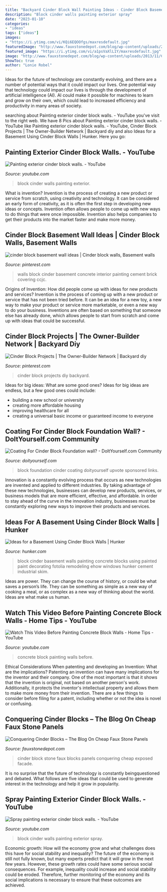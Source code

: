 ```yaml
---
title: "Backyard Cinder Block Wall Painting Ideas - Cinder Block Basement Wall Ideas"
description: "Block cinder walls painting exterior spray"
date: "2023-01-10"
categories:
- "ideas"
tags: ["ideas"]
images:
- "https://i.ytimg.com/vi/KQi6EQOOfgs/maxresdefault.jpg"
featuredImage: "http://www.fauxstonedepot.com/blog/wp-content/uploads/2013/11/Cinder-Block-Facade-After.002.gif"
featured_image: "https://i.ytimg.com/vi/a1psVaXlL1Y/maxresdefault.jpg"
image: "http://www.fauxstonedepot.com/blog/wp-content/uploads/2013/11/Cinder-Block-Facade-After.002.gif"
ShowToc: true
author: "Lonie Robel"
---
```



Ideas for the future of technology are constantly evolving, and there are a number of potential ways that it could impact our lives. One potential way that technology could impact our lives is through the development of artificial intelligence (AI). AI could make it possible for machines to learn and grow on their own, which could lead to increased efficiency and productivity in many areas of society.

	

		
searching about Painting exterior cinder block walls. - YouTube you've visit to the right web. We have 8 Pics about Painting exterior cinder block walls. - YouTube like Painting exterior cinder block walls. - YouTube, Cinder Block Projects | The Owner-Builder Network | Backyard diy and also Ideas for a Basement Using Cinder Block Walls | Hunker. Here you go:
		
    
## Painting Exterior Cinder Block Walls. - YouTube

<img loading=lazy src="https://i.ytimg.com/vi/KQi6EQOOfgs/maxresdefault.jpg" onerror="this.onerror=null;this.src='https://tse3.mm.bing.net/th?id=OIP.lITf0eiYJnl6lsFqjkTNiwHaEK&amp;pid=15.1';" alt="Painting exterior cinder block walls. - YouTube">

_Source: youtube.com_

>block cinder walls painting exterior. 

	

What is invention?
Invention is the process of creating a new product or service from scratch, using creativity and technology. It can be considered an early form of creativity, as it is often the first step in developing new ideas or concepts. Invention often allows people to come up with new ways to do things that were once impossible. Invention also helps companies to get their products into the market faster and make more money.

    
## Cinder Block Basement Wall Ideas | Cinder Block Walls, Basement Walls

<img loading=lazy src="https://i.pinimg.com/736x/7c/11/42/7c1142a6aee084758dd7320205491dbd--basement-walls-basement-ideas.jpg" onerror="this.onerror=null;this.src='https://tse1.mm.bing.net/th?id=OIP.9b4UPBx7g-DVuahnfzsv9AHaFn&amp;pid=15.1';" alt="cinder block basement wall ideas | Cinder block walls, Basement walls">

_Source: pinterest.com_

>walls block cinder basement concrete interior painting cement brick covering ccjc. 

	

Origins of Invention: How did people come up with ideas for new products and services?
Invention is the process of coming up with a new product or service that has not been tried before. It can be an idea for a new toy, a new way to make your product or service more marketable, or even a new way to do your business. Inventions are often based on something that someone else has already done, which allows people to start from scratch and come up with ideas that could be successful.

    
## Cinder Block Projects | The Owner-Builder Network | Backyard Diy

<img loading=lazy src="https://i.pinimg.com/736x/67/4a/4f/674a4f5fc2fa5f5aea1e054b91f94144.jpg" onerror="this.onerror=null;this.src='https://tse4.mm.bing.net/th?id=OIP.1LrFaWYdhFlo7jyFJbEnpgHaLH&amp;pid=15.1';" alt="Cinder Block Projects | The Owner-Builder Network | Backyard diy">

_Source: pinterest.com_

>cinder block projects diy backyard. 

	

Ideas for big ideas: What are some good ones?
Ideas for big ideas are endless, but a few good ones could include: 
- building a new school or university 
- creating more affordable housing 
- improving healthcare for all 
- creating a universal basic income or guaranteed income to everyone

    
## Coating For Cinder Block Foundation Wall? - DoItYourself.com Community

<img loading=lazy src="https://www.doityourself.com/forum/attachments/basements-attics-crawl-spaces/33845d1403931010-coating-cinder-block-foundation-wall-untitled.jpg" onerror="this.onerror=null;this.src='https://tse2.mm.bing.net/th?id=OIP.ILEIHwUDxUCWFL295tZsJgHaHO&amp;pid=15.1';" alt="Coating For Cinder Block Foundation wall? - DoItYourself.com Community">

_Source: doityourself.com_

>block foundation cinder coating doityourself upvote sponsored links. 

	

Innovation is a constantly evolving process that occurs as new technologies are invented and applied to different industries. By taking advantage of these new technologies, businesses can develop new products, services, or business models that are more efficient, effective, and affordable. In order to stay ahead of the curve in the innovation industry, businesses must be constantly exploring new ways to improve their products and services.

    
## Ideas For A Basement Using Cinder Block Walls | Hunker

<img loading=lazy src="https://img.hunkercdn.com/640/cppd/41/123/fotolia_8861235_XS.jpg" onerror="this.onerror=null;this.src='https://tse3.mm.bing.net/th?id=OIP.KYCtOip7r-R_1B0y12-L3gHaJ3&amp;pid=15.1';" alt="Ideas for a Basement Using Cinder Block Walls | Hunker">

_Source: hunker.com_

>block cinder basement walls painting concrete blocks using painted paint decorating fotolia remodeling ehow windows hunker cement industrial skim. 

	

Ideas are power. They can change the course of history, or could be what saves a person’s life. They can be something as simple as a new way of cooking a meal, or as complex as a new way of thinking about the world. Ideas are what make us human.

    
## Watch This Video Before Painting Concrete Block Walls - Home Tips - YouTube

<img loading=lazy src="https://i.ytimg.com/vi/a1psVaXlL1Y/maxresdefault.jpg" onerror="this.onerror=null;this.src='https://tse2.mm.bing.net/th?id=OIP.2qRMVoD35LQI4SNDAmHBzQHaEK&amp;pid=15.1';" alt="Watch This Video Before Painting Concrete Block Walls - Home Tips - YouTube">

_Source: youtube.com_

>concrete block painting walls before. 

	

Ethical Considerations When patenting and developing an Invention: What are the implications?
Patenting an invention can have many implications for the inventor and their company. One of the most important is that it shows that the invention is original, not based on another person's work. Additionally, it protects the inventor's intellectual property and allows them to make more money from their invention. There are a few things to consider before filing for a patent, including whether or not the idea is novel or confusing.

    
## Conquering Cinder Blocks – The Blog On Cheap Faux Stone Panels

<img loading=lazy src="http://www.fauxstonedepot.com/blog/wp-content/uploads/2013/11/Cinder-Block-Facade-After.002.gif" onerror="this.onerror=null;this.src='https://tse1.mm.bing.net/th?id=OIP.cco0m0NiS23fZnb7rJTqngHaFf&amp;pid=15.1';" alt="Conquering Cinder Blocks – The Blog On Cheap Faux Stone Panels">

_Source: fauxstonedepot.com_

>cinder block stone faux blocks panels conquering cheap exposed facade. 

	

It is no surprise that the future of technology is constantly beingquestioned and debated. What follows are five ideas that could be used to generate interest in the technology and help it grow in popularity.

    
## Spray Painting Exterior Cinder Block Walls. - YouTube

<img loading=lazy src="https://i.ytimg.com/vi/ZR018fWeWV4/maxresdefault.jpg" onerror="this.onerror=null;this.src='https://tse4.mm.bing.net/th?id=OIP.qX3odLA4C9yqR1kC1sTTxgHaEK&amp;pid=15.1';" alt="Spray painting exterior cinder block walls. - YouTube">

_Source: youtube.com_

>block cinder walls painting exterior spray. 

	

Economic growth: How will the economy grow and what challenges does this have for social stability and inequality?
The future of the economy is still not fully known, but many experts predict that it will grow in the next few years. However, these growth rates could have some serious social consequences. For example, inequality could increase and social stability could be eroded. Therefore, further monitoring of the economy and its social implications is necessary to ensure that these outcomes are achieved.

